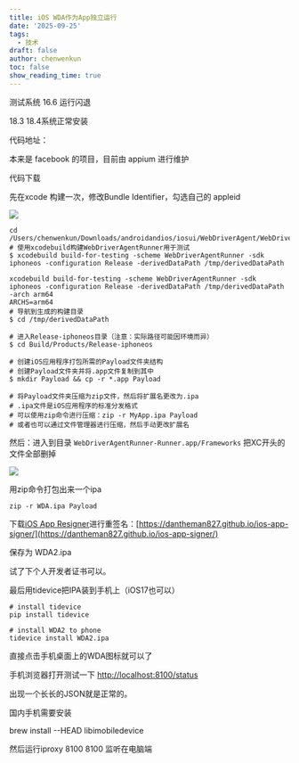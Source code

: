 ```yaml
---
title: iOS WDA作为App独立运行
date: '2025-09-25'
tags:
  - 技术
draft: false
author: chenwenkun
toc: false
show_reading_time: true
---
```

测试系统 16.6 运行闪退

18.3 18.4系统正常安装

代码地址：

本来是 facebook 的项目，目前由 appium 进行维护

代码下载

先在xcode 构建一次，修改Bundle Identifier，勾选自己的 appleid

![](https://prod-files-secure.s3.us-west-2.amazonaws.com/c205fb54-92b2-4987-8be3-972b67d27acc/cb756a73-27bc-4b0d-951a-858df3344b59/image.png?X-Amz-Algorithm=AWS4-HMAC-SHA256&X-Amz-Content-Sha256=UNSIGNED-PAYLOAD&X-Amz-Credential=ASIAZI2LB466RBAOSIED%2F20251001%2Fus-west-2%2Fs3%2Faws4_request&X-Amz-Date=20251001T181533Z&X-Amz-Expires=3600&X-Amz-Security-Token=IQoJb3JpZ2luX2VjEIL%2F%2F%2F%2F%2F%2F%2F%2F%2F%2FwEaCXVzLXdlc3QtMiJGMEQCIBMIufALBubWoKVlabN00TgmZWxxV65nlaki89ZsuYpZAiB1qhIDkemunqLalj2%2FA9c7WnjvcvoxyYvVCKpIED6P0Sr%2FAwgaEAAaDDYzNzQyMzE4MzgwNSIMejja9Jm5hGWwcFyVKtwDyiGE%2FdrlFRPCg7C7bxuQWQ%2FI2nM4VOCiBgJ%2B3iZMBuPY1VNPH6lUZwScFSLfOYAl%2FtdCz5kEeApRpw0%2FiBFAcIEaRCIB2FTT9YkjG5ZfKpQhSGW%2BBeK3l%2B7ycRXOo27LT30nhNRXPExnaNP3zwfPcrjNP5S%2BHYRHU0HVDj%2Fy9E1bIo6d2S1JEoQ%2B4ORr0AJvwffH4T%2FHfjPSxuj%2FNWLns8LCo1Xonrqzg7Tu0NAax1TRQx06KJ4igtDPoToy3gafyFCGs%2BpwXgRa%2Foml21TqAdpHpY199Pcb%2B8f4FVW2LWP%2BzmfPaTE2fJmJQaRboE3%2BLo0VmOJe7zLg%2Bjttq9FEs3J46sMSECGzwqezQdsLH8RR1PtG9QobNNdkH%2BYoIaspLV67exyDo%2FjnPgHkRnOpqOO%2Bh5QU3g2qThTUXby%2BWwQDrMUsBxiuVfyQTVpKqKK4Gnxx0HZjnAxFm9yXDq9cpDpItSkMLyZKy1Kyuk6gQ2lHkR%2FDEyNiK0cZCzklW%2BeygHTY0w5%2BngaDdX1GBcRMNH7S9qg1F2%2BpBMglGcBsCYJwXHDw%2BzXmHnQMWyHqvploZ3WZqNnH9e56c9GIiitLJ61xUrFfHycdiG3fi9WfTjrgUvIWoK7UeUOmdXEwqcf1xgY6pgHxZ47JI2SRoNnJ%2BtD8%2FNMbxRsKHwazbK3BL2X%2B5NXiQJQ4nY1XdxapUCRhVqjfFCD5mitY8BCIX%2BgC%2Fc8m4Xiu5%2FS0NIh6%2FBAxAcdyaFJXH7iszib1t3gPKOcWdcWVMOjWvelJPyTKd3BlKlRw6cz6V0YSQbCyjz5hkdEKaSLq3hnzVyNbx7ANoVtiFDPhcEvOTCTZJPhjeidkQlAYeUa9bNUFynee&X-Amz-Signature=7251cdd9013e72a7c168b98a1f5033c0d95224b69906d77f6ebd7511f887ee47&X-Amz-SignedHeaders=host&x-amz-checksum-mode=ENABLED&x-id=GetObject)

```shell
cd /Users/chenwenkun/Downloads/androidandios/iosui/WebDriverAgent/WebDriverAgent
# 使用xcodebuild构建WebDriverAgentRunner用于测试
$ xcodebuild build-for-testing -scheme WebDriverAgentRunner -sdk iphoneos -configuration Release -derivedDataPath /tmp/derivedDataPath

xcodebuild build-for-testing -scheme WebDriverAgentRunner -sdk iphoneos -configuration Release -derivedDataPath /tmp/derivedDataPath -arch arm64
ARCHS=arm64
# 导航到生成的构建目录
$ cd /tmp/derivedDataPath

# 进入Release-iphoneos目录（注意：实际路径可能因环境而异）
$ cd Build/Products/Release-iphoneos

# 创建iOS应用程序打包所需的Payload文件夹结构
# 创建Payload文件夹并将.app文件复制到其中
$ mkdir Payload && cp -r *.app Payload

# 将Payload文件夹压缩为zip文件，然后将扩展名更改为.ipa
# .ipa文件是iOS应用程序的标准分发格式
# 可以使用zip命令进行压缩：zip -r MyApp.ipa Payload
# 或者也可以通过文件管理器进行压缩，然后手动更改扩展名
```

然后：进入到目录 `WebDriverAgentRunner-Runner.app/Frameworks` 把XC开头的文件全部删掉

![](https://prod-files-secure.s3.us-west-2.amazonaws.com/c205fb54-92b2-4987-8be3-972b67d27acc/358b8d2b-1bfe-4fb9-beb5-83e1de5f201e/image.png?X-Amz-Algorithm=AWS4-HMAC-SHA256&X-Amz-Content-Sha256=UNSIGNED-PAYLOAD&X-Amz-Credential=ASIAZI2LB466RBAOSIED%2F20251001%2Fus-west-2%2Fs3%2Faws4_request&X-Amz-Date=20251001T181533Z&X-Amz-Expires=3600&X-Amz-Security-Token=IQoJb3JpZ2luX2VjEIL%2F%2F%2F%2F%2F%2F%2F%2F%2F%2FwEaCXVzLXdlc3QtMiJGMEQCIBMIufALBubWoKVlabN00TgmZWxxV65nlaki89ZsuYpZAiB1qhIDkemunqLalj2%2FA9c7WnjvcvoxyYvVCKpIED6P0Sr%2FAwgaEAAaDDYzNzQyMzE4MzgwNSIMejja9Jm5hGWwcFyVKtwDyiGE%2FdrlFRPCg7C7bxuQWQ%2FI2nM4VOCiBgJ%2B3iZMBuPY1VNPH6lUZwScFSLfOYAl%2FtdCz5kEeApRpw0%2FiBFAcIEaRCIB2FTT9YkjG5ZfKpQhSGW%2BBeK3l%2B7ycRXOo27LT30nhNRXPExnaNP3zwfPcrjNP5S%2BHYRHU0HVDj%2Fy9E1bIo6d2S1JEoQ%2B4ORr0AJvwffH4T%2FHfjPSxuj%2FNWLns8LCo1Xonrqzg7Tu0NAax1TRQx06KJ4igtDPoToy3gafyFCGs%2BpwXgRa%2Foml21TqAdpHpY199Pcb%2B8f4FVW2LWP%2BzmfPaTE2fJmJQaRboE3%2BLo0VmOJe7zLg%2Bjttq9FEs3J46sMSECGzwqezQdsLH8RR1PtG9QobNNdkH%2BYoIaspLV67exyDo%2FjnPgHkRnOpqOO%2Bh5QU3g2qThTUXby%2BWwQDrMUsBxiuVfyQTVpKqKK4Gnxx0HZjnAxFm9yXDq9cpDpItSkMLyZKy1Kyuk6gQ2lHkR%2FDEyNiK0cZCzklW%2BeygHTY0w5%2BngaDdX1GBcRMNH7S9qg1F2%2BpBMglGcBsCYJwXHDw%2BzXmHnQMWyHqvploZ3WZqNnH9e56c9GIiitLJ61xUrFfHycdiG3fi9WfTjrgUvIWoK7UeUOmdXEwqcf1xgY6pgHxZ47JI2SRoNnJ%2BtD8%2FNMbxRsKHwazbK3BL2X%2B5NXiQJQ4nY1XdxapUCRhVqjfFCD5mitY8BCIX%2BgC%2Fc8m4Xiu5%2FS0NIh6%2FBAxAcdyaFJXH7iszib1t3gPKOcWdcWVMOjWvelJPyTKd3BlKlRw6cz6V0YSQbCyjz5hkdEKaSLq3hnzVyNbx7ANoVtiFDPhcEvOTCTZJPhjeidkQlAYeUa9bNUFynee&X-Amz-Signature=e563bbda0c83709d757c28fc0b7f5fd2afc54ea28f1246db9d4bf0831f7b5b9b&X-Amz-SignedHeaders=host&x-amz-checksum-mode=ENABLED&x-id=GetObject)

用zip命令打包出来一个ipa

```shell
zip -r WDA.ipa Payload
```

下载[iOS App Resigner](https://zhida.zhihu.com/search?content_id=237756070&content_type=Article&match_order=1&q=iOS%20App%20Resigner&zd_token=eyJhbGciOiJIUzI1NiIsInR5cCI6IkpXVCJ9.eyJpc3MiOiJ6aGlkYV9zZXJ2ZXIiLCJleHAiOjE3NDQzNTQ0ODAsInEiOiJpT1MgQXBwIFJlc2lnbmVyIiwiemhpZGFfc291cmNlIjoiZW50aXR5IiwiY29udGVudF9pZCI6MjM3NzU2MDcwLCJjb250ZW50X3R5cGUiOiJBcnRpY2xlIiwibWF0Y2hfb3JkZXIiOjEsInpkX3Rva2VuIjpudWxsfQ.XGwOKX0ujlvhojSuRT3SlA0sDFnQK-FxDJr60CX6YqU&zhida_source=entity)进行重签名：[https://dantheman827.github.io/ios-app-signer/](https://dantheman827.github.io/ios-app-signer/)

保存为 WDA2.ipa

试了下个人开发者证书可以。

最后用tidevice把IPA装到手机上（iOS17也可以）

```shell
# install tidevice
pip install tidevice

# install WDA2 to phone
tidevice install WDA2.ipa
```

直接点击手机桌面上的WDA图标就可以了

手机浏览器打开测试一下 [http://localhost:8100/status](http://localhost:8100/status)

出现一个长长的JSON就是正常的。

国内手机需要安装

brew install --HEAD libimobiledevice

然后运行iproxy 8100 8100 监听在电脑端
